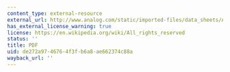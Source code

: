 ```yaml
---
content_type: external-resource
external_url: http://www.analog.com/static/imported-files/data_sheets/AD713.pdf
has_external_license_warning: true
license: https://en.wikipedia.org/wiki/All_rights_reserved
status: ''
title: PDF
uid: de272a97-4676-4f3f-b6a8-ae662374c88a
wayback_url: ''
---
```

